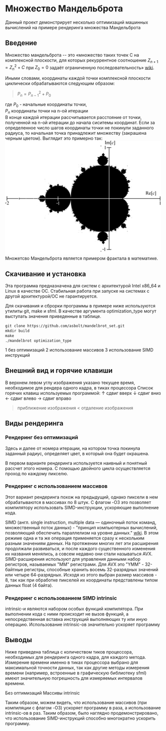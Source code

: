 # Множество Мандельброта

Данный проект демонстрирует несколько оптимизаций машинных вычислений на примере рендеринга множества Мандельброта
  

## Введение
Множество мандельброта -- это «множество таких точек C на комплексной плоскости, для которых рекуррентное соотношение $Z_{n+1} = Z_n^2 + C$ при $Z_0=0$ задаёт ограниченную последовательность» [wiki](https://ru.wikipedia.org/wiki/%D0%9C%D0%BD%D0%BE%D0%B6%D0%B5%D1%81%D1%82%D0%B2%D0%BE_%D0%9C%D0%B0%D0%BD%D0%B4%D0%B5%D0%BB%D1%8C%D0%B1%D1%80%D0%BE%D1%82%D0%B0).

Иными словами, координаты каждой точки комплексной плоскости циклически обрабатываются следующим образом: 
> $P_n = P_{n-1} ^ 2 + P_0$ 

где $P_0$ - начальные координаты точки,  
    $P_n$ координаты точки на n-ой итерации  
B конце каждой итерации рассчитывается расстояние от точки, полученной на n-ой итерации до начала сиситемы координат. Если за определенное число шагов координаты точки не покинули заданного радиуса, то начальная точка принадлежит множеству (закрашена черным цветом). Выглядит это примерно так:  
![Множество Мандельброта](https://github.com/asbolt/mandelbrot_set/raw/main/images/mandelbrot.png)
Множетсво Мандельброта является примером фрактала в математике.  
  
    
## Скачивание и установка

Эта программа предназначена для систем с архитектурой Intel x86_64 и Linux в качестве ОС. Стабильная работа при запуске на системах с другой архитектурой/ОС не гарантируется.

Для скачивания и сброрки программы в примере ниже используются утилиты git, make и sfml. В качестве аргумента optimization_type могут выступать значения приведенные в таблице.

 ```
git clone https://github.com/asbolt/mandelbrot_set.git
mkdir build
make
./mandelbrot optimization_type
```

1 без оптимизаций
2 использование массивов
3 использование SIMD инструкций

## Внешний вид и горячие клавиши
В верхнем левом углу изображения указано текущее время, необходимое для рендера одного кадра, в тиках процессора
Список горячих клавиш используемых программой:
↑ сдвиг вверх
↓ сдвиг вниз
← сдвиг влево
→ сдвиг вправо
> приближение изображения
< отдаление изображения

## Виды рендеринга

### Рендеринг без оптимизаций
Здесь и далее от номера итерации, на котором точка покинула заданный радиус, определяет цвет, в который она будет окрашена.

В первом варианте рендеринга используется наивный и понятный рассчет этого номера. С помощью двойного цикла осуществляется проход по каждому пикселю.


### Рендеринг с использованием массивов

Этот вариант рендеринга похож на предыдущий, однако пиксели в нем обрабатываются в массивах по 8 штук. С флагом -O3 это позволяет компилятору использовать SIMD-инструкции, ускоряющие выполнение кода.

SIMD (англ. single instruction, multiple data — одиночный поток команд, множественный поток данных) - "принцип компьютерных вычислений, позволяющий обеспечить параллелизм на уровне данных." [wiki](https://ru.wikipedia.org/wiki/SIMD). В этом режиме одна и та же операция применяется сразу к нескольким разным значениям данных. На протяжении многих лет эти расширения продолжали развиваться, и после каждого существенного изменения их названия менялись, а совсем недавно они стали называться AVX. 
SIMD-расширения используют для управления данными набор регистров, называемых "MM" регистрами. Для AVX это "YMM" - 32-байтные регистры, способные хранить восемь 32-разрядных значений или четыре 64-разрядных. Исходя из этого выбран размер массивов - 8, так как при обработке пикселей их координаты представлены типом данных float (4 байта).


### Рендеринг с использованием SIMD intrinsic
intrinsic-и являются набором особых функций компилятора. При выполнении кода с ними происходит не вызов функций, а непосредственная вставка инструкций выполняющих ту или иную операцию. Использование intrinsic-ов значительно ускоряет программу



## Выводы
Ниже приведена таблица с количеством тиков процессора, необходимых для рендеринга одного кадра, для каждого метода. Измерение времени именно в тиках процессора выбрано для максимальной точности данных, так как другие методы измерения времени (например, встроенные в графическую библиотеку sfml) имеют значительную погрешность для измеряемых интервалов времени.

Без оптимизаций Массивы intrinsic

Таким образом, можем видеть, что использование массивов (при компиляции с флагом -O3) ускоряет программу в раза, а использование intrinsic-ов в раз. Таким образом, было наглядно продемонстрировано, что использование SIMD-инструкций способно многократно ускорить программу.
